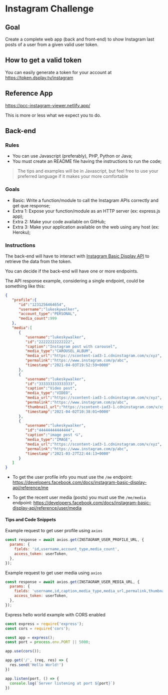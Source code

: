 # Instagram Challenge

## Goal

Create a complete web app (back and front-end) to show Instagram last posts of a user from a given valid user token.

## How to get a valid token

You can easily generate a token for your account at https://token.dsplay.tv/instagram

## Reference App

https://pcc-instagram-viewer.netlify.app/

This is more or less what we expect you to do.

## Back-end

### Rules

- You can use Javascript (preferably), PHP, Python or Java;
- You must create an README file having the instructions to run the code;

> The tips and examples will be in Javascript, but feel free to use your preferred language if it makes your more comfortable

### Goals

- Basic: Write a function/module to call the Instagram APIs correctly and get que response;
- Extra 1: Expose your function/module as an HTTP server (ex: express.js app);
- Extra 2: Make your code available on GitHub;
- Extra 3: Make your application available on the web using any host (ex: Heroku);

### Instructions

The back-end will have to interact with [Instagram Basic Display API](https://developers.facebook.com/docs/instagram-basic-display-api) to retrieve the data from the token.

You can decide if the back-end will have one or more endpoints.

The API response example, considering a single endpoint, could be something like this:
```json
{
   "profile":{
      "id":"1231256464654",
      "username":"lukeskywalker",
      "account_type":"PERSONAL",
      "media_count":999
   },
   "media":[
      {
         "username":"lukeskywalker",
         "id":"22222222222222",
         "caption":"Instagram post with carousel",
         "media_type":"CAROUSEL_ALBUM",
         "media_url":"https://scontent-iad3-1.cdninstagram.com/v/xyz",
         "permalink":"https://www.instagram.com/p/abc",
         "timestamp":"2021-04-03T19:52:59+0000"
      },
      {
         "username":"lukeskywalker",
         "id":"333333333333333",
         "caption":"Video post",
         "media_type":"VIDEO",
         "media_url":"https://scontent-iad3-1.cdninstagram.com/v/xyz",
         "permalink":"https://www.instagram.com/p/abc",
         "thumbnail_url":"https://scontent-iad3-1.cdninstagram.com/v/xyz",
         "timestamp":"2021-04-02T10:38:01+0000"
      },
      {
         "username":"lukeskywalker",
         "id":"44444444444444",
         "caption":"image post 💘",
         "media_type":"IMAGE",
         "media_url":"https://scontent-iad3-1.cdninstagram.com/v/xyz",
         "permalink":"https://www.instagram.com/p/abc",
         "timestamp":"2021-03-27T22:44:13+0000"
      }
   ]
}
```

- To get the user profile info you must use the `/me` endpoint: https://developers.facebook.com/docs/instagram-basic-display-api/reference/me

- To get the recent user media (posts) you must use the `/me/media` endpoint: https://developers.facebook.com/docs/instagram-basic-display-api/reference/user/media 


#### Tips and Code Snippets

Example request to get user profile using `axios`
```js
const response = await axios.get(INSTAGRAM_USER_PROFILE_URL, {
  params: {
    fields: 'id,username,account_type,media_count',
    access_token: userToken,
  },
});
```

Example request to get user media using `axios`
```js
const response = await axios.get(INSTAGRAM_USER_MEDIA_URL, {
  params: {
    fields: 'username,id,caption,media_type,media_url,permalink,thumbnail_url,timestamp',
    access_token: userToken,
  },
});
```

Express hello world example with CORS enabled
```js
const express = require('express');
const cors = require('cors');

const app = express();
const port = process.env.PORT || 5000;

app.use(cors());

app.get('/', (req, res) => {
  res.send('Hello World!')
})

app.listen(port, () => {
  console.log(`Server listening at port ${port}`)
})
```